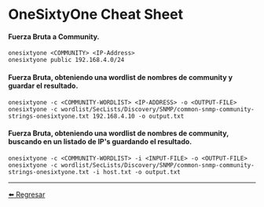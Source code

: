 # OneSixtyOne Cheat Sheet

#### Fuerza Bruta a Community.
```
onesixtyone <COMMUNITY> <IP-Address>
onesixtyone public 192.168.4.0/24
```

#### Fuerza Bruta, obteniendo una wordlist de nombres de community y guardar el resultado.
```
onesixtyone -c <COMMUNITY-WORDLIST> <IP-ADDRESS> -o <OUTPUT-FILE>
onesixtyone -c wordlist/SecLists/Discovery/SNMP/common-snmp-community-strings-onesixtyone.txt 192.168.4.10 -o output.txt
```

#### Fuerza Bruta, obteniendo una wordlist de nombres de community, buscando en un listado de IP's guardando el resultado.
```
onesixtyone -c <COMMUNITY-WORDLIST> -i <INPUT-FILE> -o <OUTPUT-FILE>
onesixtyone -c wordlist/SecLists/Discovery/SNMP/common-snmp-community-strings-onesixtyone.txt -i host.txt -o output.txt
```

---

[:arrow_left: Regresar](https://github.com/m4lal0/cheatsheets)
